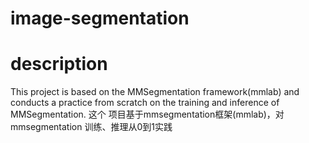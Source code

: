 # image-segmentation

# description
This project is based on the MMSegmentation framework(mmlab) and conducts a practice from scratch on the training and inference of MMSegmentation.
这个 项目基于mmsegmentation框架(mmlab)，对mmsegmentation 训练、推理从0到1实践

